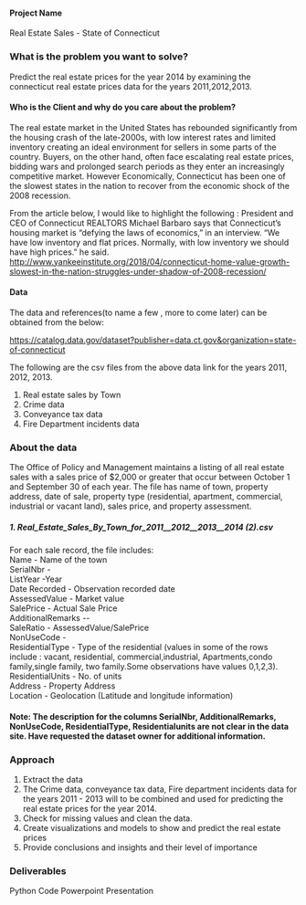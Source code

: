#### Project Name
Real Estate Sales  - State of Connecticut

### What is the problem you want to solve?

Predict the real estate prices for the year 2014 by examining the connecticut real estate prices data for the years 2011,2012,2013.

#### Who is the Client and why do you care about the problem?

The real estate market in the United States has rebounded significantly from the housing crash of the late-2000s, with low interest rates and limited inventory creating an ideal environment for sellers in some parts of the country. Buyers, on the other hand, often face escalating real estate prices, bidding wars and prolonged search periods as they enter an increasingly competitive market. However Economically, Connecticut has been one of the slowest states in the nation to recover from the economic shock of the 2008 recession.  

From the article below, I would like to highlight the following :
President and CEO of Connecticut REALTORS Michael Barbaro says that Connecticut’s housing market is “defying the laws of economics,” in an interview. “We have low inventory and flat prices. Normally, with low inventory we should have high prices.” he said.
http://www.yankeeinstitute.org/2018/04/connecticut-home-value-growth-slowest-in-the-nation-struggles-under-shadow-of-2008-recession/

#### Data

The data and references(to name a few , more to come later) can be obtained from the below:

https://catalog.data.gov/dataset?publisher=data.ct.gov&organization=state-of-connecticut

The following are the csv files from the above data link for the years 2011, 2012, 2013.  
1. Real estate sales by Town  
2. Crime data  
3. Conveyance tax data  
4. Fire Department incidents data  

### About the data  
The Office of Policy and Management maintains a listing of all real estate sales with a sales price of $2,000 or greater that occur between October 1 and September 30 of each year. The file has name of town, property address, date of sale, property type (residential, apartment, commercial, industrial or vacant land), sales price, and property assessment.  

##### 1. Real_Estate_Sales_By_Town_for_2011__2012__2013__2014 (2).csv  
For each sale record, the file includes:  
Name - Name of the town  
SerialNbr -  
ListYear -Year  
Date Recorded - Observation recorded date  
AssessedValue - Market value  
SalePrice - Actual Sale Price  
AdditionalRemarks --  
SaleRatio - AssessedValue/SalePrice  
NonUseCode -   
ResidentialType - Type of the residential (values in some of the rows include : vacant, residential, commercial,industrial, Apartments,condo family,single family, two family.Some observations have values 0,1,2,3).  
ResidentialUnits - No. of units  
Address - Property Address  
Location - Geolocation (Latitude and longitude information)  

#### Note: The description for the columns SerialNbr, AdditionalRemarks, NonUseCode, ResidentialType, Residentialunits are not clear in the data site. Have requested the dataset owner for additional information.

### Approach

1.	Extract the data 
2. The Crime data, conveyance tax data, Fire department incidents data for the years 2011 - 2013 will to be combined and used for predicting the real estate prices for the year 2014.
3.	Check for missing values and clean the data.
4.	Create visualizations and models to show and predict the real estate prices
5.	Provide conclusions and insights and their level of importance

### Deliverables

Python Code
Powerpoint Presentation

